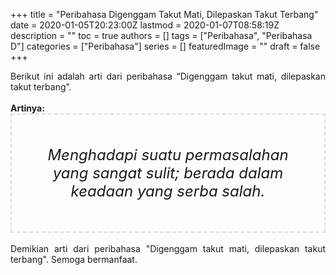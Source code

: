 +++
title = "Peribahasa Digenggam Takut Mati, Dilepaskan Takut Terbang"
date = 2020-01-05T20:23:00Z
lastmod = 2020-01-07T08:58:19Z
description = ""
toc = true
authors = []
tags = ["Peribahasa", "Peribahasa D"]
categories = ["Peribahasa"]
series = []
featuredImage = ""
draft = false
+++

<div dir="ltr" style="text-align: left;" trbidi="on"><div style="text-align: justify;">Berikut ini adalah arti dari peribahasa “Digenggam takut mati, dilepaskan takut terbang”.</div><br /><div style="text-align: justify;"><b>Artinya:</b></div><div style="border: 2px dashed #ddd; font-size: 24px; height: auto; margin: 0 auto; padding: 50px; text-align: center; width: auto;"><i>Menghadapi suatu permasalahan yang sangat sulit; berada dalam keadaan yang serba salah.</i></div><br /><div style="text-align: justify;">Demikian arti dari peribahasa "Digenggam takut mati, dilepaskan takut terbang". Semoga bermanfaat.</div></div>
